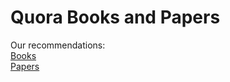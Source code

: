 # Quora Books and Papers

Our recommendations: <br>
[Books](https://github.com/argoopjmc/QuoraBooks/blob/master/Books.md) <br>
[Papers](https://github.com/argoopjmc/QuoraBooks/blob/master/Papers.md)
